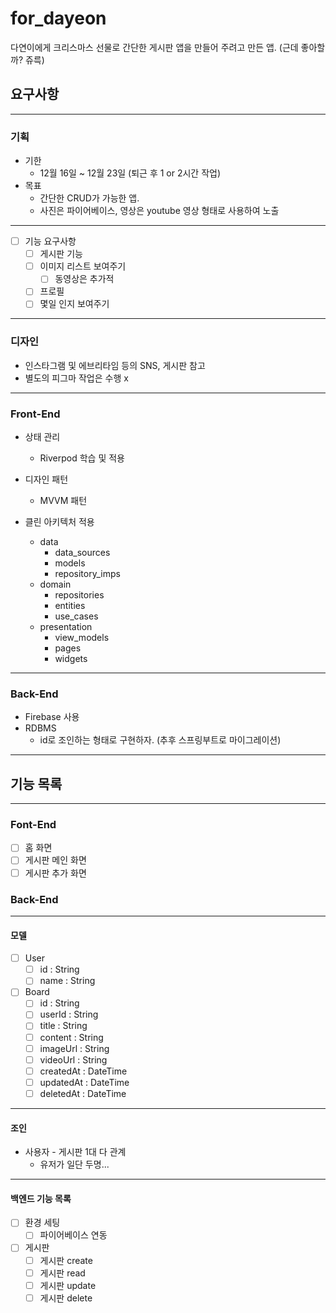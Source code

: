 # for_dayeon

다연이에게 크리스마스 선물로 간단한 게시판 앱을 만들어 주려고 만든 앱. (근데 좋아할까? 쥬륵)

## 요구사항

---
### 기획
- 기한
  - 12월 16일 ~ 12월 23일 (퇴근 후 1 or 2시간 작업)
- 목표
  - 간단한 CRUD가 가능한 앱.
  - 사진은 파이어베이스, 영상은 youtube 영상 형태로 사용하여 노출

---
- [ ] 기능 요구사항
  - [ ] 게시판 기능
  - [ ] 이미지 리스트 보여주기
    - [ ] 동영상은 추가적
  - [ ] 프로필
  - [ ] 몇일 인지 보여주기
---

### 디자인
- 인스타그램 및 에브리타임 등의 SNS, 게시판 참고
- 별도의 피그마 작업은 수행 x

---
### Front-End
- 상태 관리
  - Riverpod 학습 및 적용
- 디자인 패턴
  -  MVVM 패턴 

- 클린 아키텍처 적용
  - data
    - data_sources
    - models
    - repository_imps
  - domain
    - repositories
    - entities
    - use_cases
  - presentation
    - view_models
    - pages
    - widgets

---
### Back-End
- Firebase 사용
- RDBMS
  - id로 조인하는 형태로 구현하자. (추후 스프링부트로 마이그레이션)


---
## 기능 목록

---

### Font-End
- [ ] 홈 화면
- [ ] 게시판 메인 화면
- [ ] 게시판 추가 화면

### Back-End

---
#### 모델
- [ ] User
  - [ ] id : String
  - [ ] name : String
- [ ] Board
  - [ ] id : String
  - [ ] userId : String
  - [ ] title : String
  - [ ] content : String
  - [ ] imageUrl : String
  - [ ] videoUrl : String
  - [ ] createdAt : DateTime
  - [ ] updatedAt : DateTime
  - [ ] deletedAt : DateTime

---
#### 조인 
- 사용자 - 게시판 1대 다 관계
  - 유저가 일단 두명...

---

#### 백엔드 기능 목록
- [ ] 환경 세팅
  - [ ] 파이어베이스 연동
  
- [ ] 게시판
  - [ ] 게시판 create
  - [ ] 게시판 read
  - [ ] 게시판 update
  - [ ] 게시판 delete
